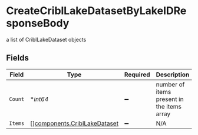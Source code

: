 # CreateCriblLakeDatasetByLakeIDResponseBody

a list of CriblLakeDataset objects


## Fields

| Field                                                                        | Type                                                                         | Required                                                                     | Description                                                                  |
| ---------------------------------------------------------------------------- | ---------------------------------------------------------------------------- | ---------------------------------------------------------------------------- | ---------------------------------------------------------------------------- |
| `Count`                                                                      | **int64*                                                                     | :heavy_minus_sign:                                                           | number of items present in the items array                                   |
| `Items`                                                                      | [][components.CriblLakeDataset](../../models/components/cribllakedataset.md) | :heavy_minus_sign:                                                           | N/A                                                                          |